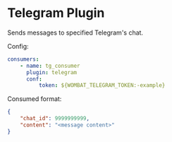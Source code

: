 # Telegram Plugin

Sends messages to specified Telegram's chat.

Config:

```yaml
consumers:
    - name: tg_consumer
      plugin: telegram
      conf:
          token: ${WOMBAT_TELEGRAM_TOKEN:-example}
```

Consumed format:

```json
{
    "chat_id": 9999999999,
    "content": "<message content>"
}
```
